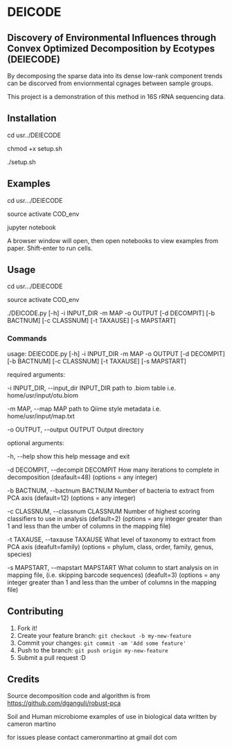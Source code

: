 # DEICODE
## Discovery of Environmental Influences through Convex Optimized Decomposition by Ecotypes (DEIECODE) 


By decomposing the sparse data into its dense low-rank component trends can be discorved from enviornmental cgnages between sample groups.

This project is a demonstration of this method in 16S rRNA sequencing data. 

## Installation

cd usr../DEIECODE

chmod +x setup.sh

./setup.sh

## Examples

cd usr.../DEIECODE 

source activate COD_env 

jupyter notebook 

A browser window will open, then open notebooks to view examples from paper. Shift-enter to run cells. 


## Usage

cd usr.../DEIECODE 

source activate COD_env 

./DEICODE.py [-h] -i INPUT_DIR -m MAP -o OUTPUT [-d DECOMPIT]
                   [-b BACTNUM] [-c CLASSNUM] [-t TAXAUSE] [-s MAPSTART]


### Commands 

usage: DEIECODE.py [-h] -i INPUT_DIR -m MAP -o OUTPUT [-d DECOMPIT]
                   [-b BACTNUM] [-c CLASSNUM] [-t TAXAUSE] [-s MAPSTART]

required arguments:

  -i INPUT_DIR, --input_dir INPUT_DIR
                        path to .biom table i.e. home/usr/input/otu.biom

  -m MAP, --map MAP     path to Qiime style metadata i.e.
                        home/usr/input/map.txt

  -o OUTPUT, --output OUTPUT
                        Output directory

optional arguments:

  -h, --help            show this help message and exit

  -d DECOMPIT, --decompit DECOMPIT
                        How many iterations to complete in decomposition
                        (deafault=48) (options = any integer)

  -b BACTNUM, --bactnum BACTNUM
                        Number of bacteria to extract from PCA axis
                        (default=12) (options = any integer)

  -c CLASSNUM, --classnum CLASSNUM
                        Number of highest scoring classifiers to use in
                        analysis (default=2) (options = any integer greater
                        than 1 and less than the umber of columns in the
                        mapping file)

  -t TAXAUSE, --taxause TAXAUSE
                        What level of taxonomy to extract from PCA axis
                        (deafult=family) (options = phylum, class, order,
                        family, genus, species)

  -s MAPSTART, --mapstart MAPSTART
                        What column to start analysis on in mapping file,
                        (i.e. skipping barcode sequences) (deafult=3) (options
                        = any integer greater than 1 and less than the umber
                        of columns in the mapping file)

## Contributing

1. Fork it!
2. Create your feature branch: `git checkout -b my-new-feature`
3. Commit your changes: `git commit -am 'Add some feature'`
4. Push to the branch: `git push origin my-new-feature`
5. Submit a pull request :D

## Credits

Source decomposition code and algorithm is from https://github.com/dganguli/robust-pca

Soil and Human microbiome examples of use in biological data written by cameron martino 

for issues please contact cameronmartino at gmail dot com 

